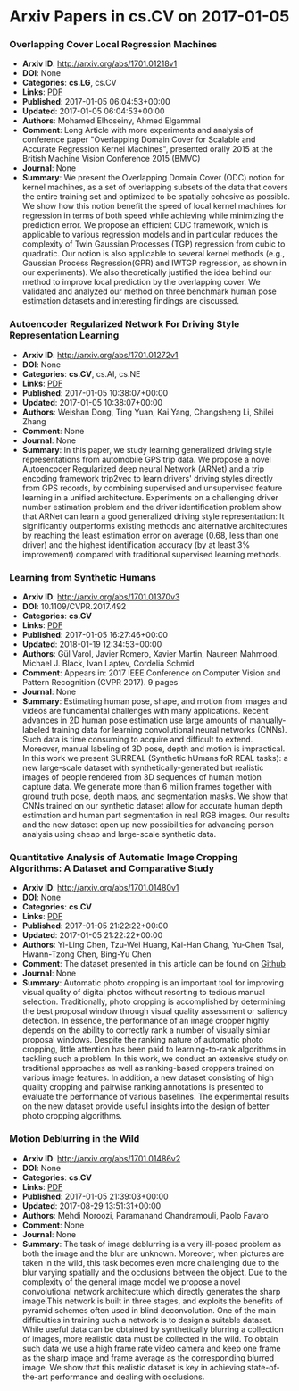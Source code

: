 # Arxiv Papers in cs.CV on 2017-01-05
### Overlapping Cover Local Regression Machines
- **Arxiv ID**: http://arxiv.org/abs/1701.01218v1
- **DOI**: None
- **Categories**: **cs.LG**, cs.CV
- **Links**: [PDF](http://arxiv.org/pdf/1701.01218v1)
- **Published**: 2017-01-05 06:04:53+00:00
- **Updated**: 2017-01-05 06:04:53+00:00
- **Authors**: Mohamed Elhoseiny, Ahmed Elgammal
- **Comment**: Long Article with more experiments and analysis of conference paper
  "Overlapping Domain Cover for Scalable and Accurate Regression Kernel
  Machines", presented orally 2015 at the British Machine Vision Conference
  2015 (BMVC)
- **Journal**: None
- **Summary**: We present the Overlapping Domain Cover (ODC) notion for kernel machines, as a set of overlapping subsets of the data that covers the entire training set and optimized to be spatially cohesive as possible. We show how this notion benefit the speed of local kernel machines for regression in terms of both speed while achieving while minimizing the prediction error. We propose an efficient ODC framework, which is applicable to various regression models and in particular reduces the complexity of Twin Gaussian Processes (TGP) regression from cubic to quadratic. Our notion is also applicable to several kernel methods (e.g., Gaussian Process Regression(GPR) and IWTGP regression, as shown in our experiments). We also theoretically justified the idea behind our method to improve local prediction by the overlapping cover. We validated and analyzed our method on three benchmark human pose estimation datasets and interesting findings are discussed.



### Autoencoder Regularized Network For Driving Style Representation Learning
- **Arxiv ID**: http://arxiv.org/abs/1701.01272v1
- **DOI**: None
- **Categories**: **cs.CV**, cs.AI, cs.NE
- **Links**: [PDF](http://arxiv.org/pdf/1701.01272v1)
- **Published**: 2017-01-05 10:38:07+00:00
- **Updated**: 2017-01-05 10:38:07+00:00
- **Authors**: Weishan Dong, Ting Yuan, Kai Yang, Changsheng Li, Shilei Zhang
- **Comment**: None
- **Journal**: None
- **Summary**: In this paper, we study learning generalized driving style representations from automobile GPS trip data. We propose a novel Autoencoder Regularized deep neural Network (ARNet) and a trip encoding framework trip2vec to learn drivers' driving styles directly from GPS records, by combining supervised and unsupervised feature learning in a unified architecture. Experiments on a challenging driver number estimation problem and the driver identification problem show that ARNet can learn a good generalized driving style representation: It significantly outperforms existing methods and alternative architectures by reaching the least estimation error on average (0.68, less than one driver) and the highest identification accuracy (by at least 3% improvement) compared with traditional supervised learning methods.



### Learning from Synthetic Humans
- **Arxiv ID**: http://arxiv.org/abs/1701.01370v3
- **DOI**: 10.1109/CVPR.2017.492
- **Categories**: **cs.CV**
- **Links**: [PDF](http://arxiv.org/pdf/1701.01370v3)
- **Published**: 2017-01-05 16:27:46+00:00
- **Updated**: 2018-01-19 12:34:53+00:00
- **Authors**: Gül Varol, Javier Romero, Xavier Martin, Naureen Mahmood, Michael J. Black, Ivan Laptev, Cordelia Schmid
- **Comment**: Appears in: 2017 IEEE Conference on Computer Vision and Pattern
  Recognition (CVPR 2017). 9 pages
- **Journal**: None
- **Summary**: Estimating human pose, shape, and motion from images and videos are fundamental challenges with many applications. Recent advances in 2D human pose estimation use large amounts of manually-labeled training data for learning convolutional neural networks (CNNs). Such data is time consuming to acquire and difficult to extend. Moreover, manual labeling of 3D pose, depth and motion is impractical. In this work we present SURREAL (Synthetic hUmans foR REAL tasks): a new large-scale dataset with synthetically-generated but realistic images of people rendered from 3D sequences of human motion capture data. We generate more than 6 million frames together with ground truth pose, depth maps, and segmentation masks. We show that CNNs trained on our synthetic dataset allow for accurate human depth estimation and human part segmentation in real RGB images. Our results and the new dataset open up new possibilities for advancing person analysis using cheap and large-scale synthetic data.



### Quantitative Analysis of Automatic Image Cropping Algorithms: A Dataset and Comparative Study
- **Arxiv ID**: http://arxiv.org/abs/1701.01480v1
- **DOI**: None
- **Categories**: **cs.CV**
- **Links**: [PDF](http://arxiv.org/pdf/1701.01480v1)
- **Published**: 2017-01-05 21:22:22+00:00
- **Updated**: 2017-01-05 21:22:22+00:00
- **Authors**: Yi-Ling Chen, Tzu-Wei Huang, Kai-Han Chang, Yu-Chen Tsai, Hwann-Tzong Chen, Bing-Yu Chen
- **Comment**: The dataset presented in this article can be found on <a
  href="https://github.com/yiling-chen/flickr-cropping-dataset">Github</a>
- **Journal**: None
- **Summary**: Automatic photo cropping is an important tool for improving visual quality of digital photos without resorting to tedious manual selection. Traditionally, photo cropping is accomplished by determining the best proposal window through visual quality assessment or saliency detection. In essence, the performance of an image cropper highly depends on the ability to correctly rank a number of visually similar proposal windows. Despite the ranking nature of automatic photo cropping, little attention has been paid to learning-to-rank algorithms in tackling such a problem. In this work, we conduct an extensive study on traditional approaches as well as ranking-based croppers trained on various image features. In addition, a new dataset consisting of high quality cropping and pairwise ranking annotations is presented to evaluate the performance of various baselines. The experimental results on the new dataset provide useful insights into the design of better photo cropping algorithms.



### Motion Deblurring in the Wild
- **Arxiv ID**: http://arxiv.org/abs/1701.01486v2
- **DOI**: None
- **Categories**: **cs.CV**
- **Links**: [PDF](http://arxiv.org/pdf/1701.01486v2)
- **Published**: 2017-01-05 21:39:03+00:00
- **Updated**: 2017-08-29 13:51:31+00:00
- **Authors**: Mehdi Noroozi, Paramanand Chandramouli, Paolo Favaro
- **Comment**: None
- **Journal**: None
- **Summary**: The task of image deblurring is a very ill-posed problem as both the image and the blur are unknown. Moreover, when pictures are taken in the wild, this task becomes even more challenging due to the blur varying spatially and the occlusions between the object. Due to the complexity of the general image model we propose a novel convolutional network architecture which directly generates the sharp image.This network is built in three stages, and exploits the benefits of pyramid schemes often used in blind deconvolution. One of the main difficulties in training such a network is to design a suitable dataset. While useful data can be obtained by synthetically blurring a collection of images, more realistic data must be collected in the wild. To obtain such data we use a high frame rate video camera and keep one frame as the sharp image and frame average as the corresponding blurred image. We show that this realistic dataset is key in achieving state-of-the-art performance and dealing with occlusions.



